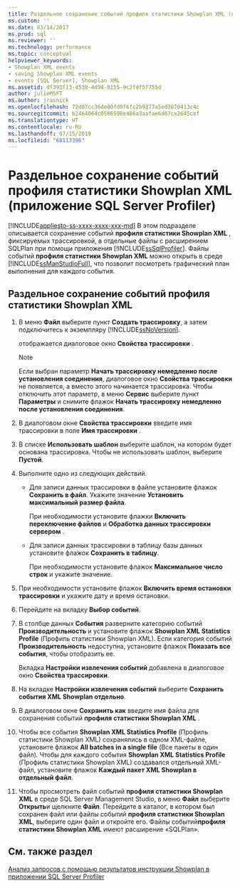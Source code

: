 ```yaml
---
title: Раздельное сохранение событий профиля статистики Showplan XML (приложение SQL Server Profiler) | Документы Майкрософт
ms.custom: ''
ms.date: 03/14/2017
ms.prod: sql
ms.reviewer: ''
ms.technology: performance
ms.topic: conceptual
helpviewer_keywords:
- Showplan XML events
- saving Showplan XML events
- events [SQL Server], Showplan XML
ms.assetid: df393f13-d538-4d94-8155-9c2fdf5f755d
author: julieMSFT
ms.author: jrasnick
ms.openlocfilehash: 72d07cc36de00fd0f6fc2b9377a5ed3870413c4c
ms.sourcegitcommit: b2464064c0566590e486a3aafae6d67ce2645cef
ms.translationtype: HT
ms.contentlocale: ru-RU
ms.lasthandoff: 07/15/2019
ms.locfileid: "68113396"
---
```

# <a name="save-showplan-xml-statistics-profile-events-separately-sql-server-profiler"></a>Раздельное сохранение событий профиля статистики Showplan XML (приложение SQL Server Profiler)
[!INCLUDE[appliesto-ss-xxxx-xxxx-xxx-md](../../includes/appliesto-ss-xxxx-xxxx-xxx-md.md)]
  В этом подразделе описывается сохранение событий **профиля статистики Showplan XML** , фиксируемых трассировкой, в отдельные файлы с расширением SQLPlan при помощи приложения [!INCLUDE[ssSqlProfiler](../../includes/sssqlprofiler-md.md)]. Файлы событий **профиля статистики Showplan XML** можно открыть в среде [!INCLUDE[ssManStudioFull](../../includes/ssmanstudiofull-md.md)], что позволит посмотреть графический план выполнения для каждого события.  
  
## <a name="save-showplan-xml-statistics-profile-events-separately"></a>Раздельное сохранение событий профиля статистики Showplan XML  
  
1. В меню **Файл** выберите пункт **Создать трассировку**, а затем подключитесь к экземпляру [!INCLUDE[ssNoVersion](../../includes/ssnoversion-md.md)].  
  
     отображается диалоговое окно **Свойства трассировки** .  
  
    > [!NOTE]  
    >  Если выбран параметр **Начать трассировку немедленно после установления соединения**, диалоговое окно **Свойства трассировки** не появляется, а вместо этого начинается трассировка. Чтобы отключить этот параметр, в меню **Сервис** выберите пункт **Параметры** и снимите флажок **Начать трассировку немедленно после установления соединения**.  
  
2. В диалоговом окне **Свойства трассировки** введите имя трассировки в поле **Имя трассировки** .  
  
3. В списке **Использовать шаблон** выберите шаблон, на котором будет основана трассировка. Чтобы не использовать шаблон, выберите **Пустой**.  
  
4. Выполните одно из следующих действий.  
  
    -   Для записи данных трассировки в файле установите флажок **Сохранить в файл**. Укажите значение **Установить максимальный размер файла**.  
  
         При необходимости установите флажки **Включить переключение файлов** и **Обработка данных трассировки сервером** . 
  
    -   Для записи данных трассировки в таблицу базы данных установите флажок **Сохранить в таблицу**.  
  
         При необходимости установите флажок **Максимальное число строк** и укажите значение.  
  
5. При необходимости установите флажок **Включить время остановки трассировки** и укажите дату и время остановки. 
  
6. Перейдите на вкладку **Выбор событий**.  
  
7. В столбце данных **События** разверните категорию событий **Производительность** и установите флажок **Showplan XML Statistics Profile** (Профиль статистики Showplan XML). Если категория событий **Производительность** недоступна, установите флажок **Показать все события**, чтобы отобразить ее.  
  
     Вкладка **Настройки извлечения событий** добавлена в диалоговое окно **Свойства трассировки**.  
  
8. На вкладке **Настройки извлечения событий** выберите **Сохранить события XML Showplan отдельно**.  
  
9. В диалоговом окне **Сохранить как** введите имя файла для сохранения событий **профиля статистики Showplan XML** .  
  
10. Чтобы все события **Showplan XML Statistics Profile** (Профиль статистики Showplan XML) сохранялись в одном XML-файле, установите флажок **All batches in a single file** (Все пакеты в один файл). Чтобы для каждого события **Showplan XML Statistics Profile** (Профиль статистики Showplan XML) создавался отдельный XML-файл, установите флажок **Каждый пакет XML Showplan в отдельный файл**.  
  
11. Чтобы просмотреть файл событий **профиля статистики Showplan XML** в среде SQL Server Management Studio, в меню **Файл** выберите **Открыть**и щелкните **Файл**. Перейдите в каталог, в котором был сохранен файл или файлы событий **профиля статистики Showplan XML**, выберите один файл и откройте его. Файлы событий**профиля статистики Showplan XML** имеют расширение «SQLPlan».  
  
## <a name="see-also"></a>См. также раздел  
 [Анализ запросов с помощью результатов инструкции Showplan в приложении SQL Server Profiler](../../tools/sql-server-profiler/analyze-queries-with-showplan-results-in-sql-server-profiler.md)  
  
  
